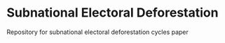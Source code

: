 # Subnational Electoral Deforestation
Repository for subnational electoral deforestation cycles paper
